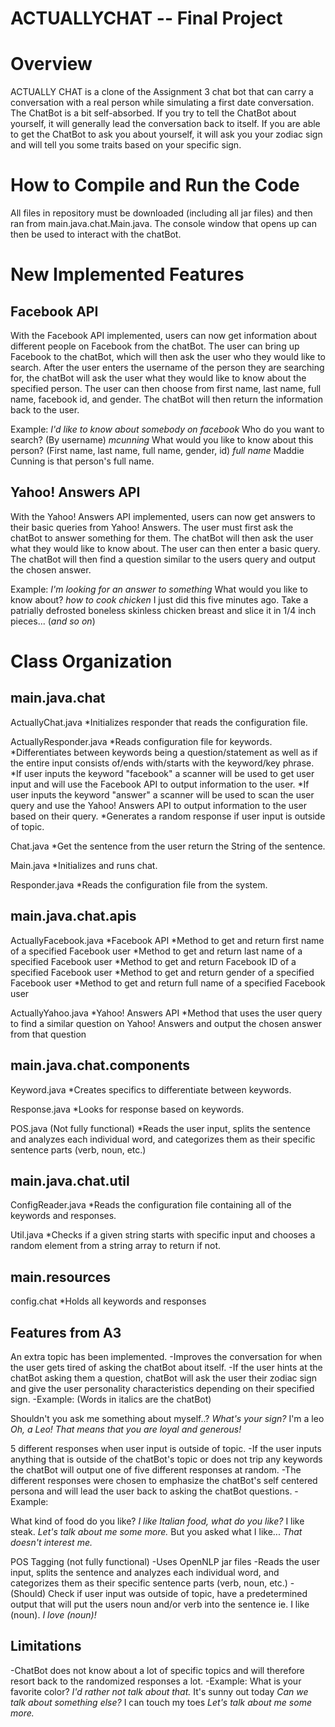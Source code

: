 ACTUALLYCHAT -- Final Project
============


Overview
=========
ACTUALLY CHAT is a clone of the Assignment 3 chat bot that can carry a conversation with a real person while simulating a first date conversation. 
The ChatBot is a bit self-absorbed. If you try to tell the ChatBot about yourself, it will generally lead the conversation back to itself. 
If you are able to get the ChatBot to ask you about yourself, it will ask you your zodiac sign and will tell you some traits based on your specific sign. 


How to Compile and Run the Code
=========
All files in repository must be downloaded (including all jar files) and then ran from main.java.chat.Main.java.
The console window that opens up can then be used to interact with the chatBot.

New Implemented Features
=======================

Facebook API
------------
With the Facebook API implemented, users can now get information about different people on Facebook from the chatBot.
The user can bring up Facebook to the chatBot, which will then ask the user who they would like to search.
After the user enters the username of the person they are searching for, the chatBot will ask the user what they would like to know about the specified person.
The user can then choose from first name, last name, full name, facebook id, and gender.
The chatBot will then return the information back to the user. 

Example:
*I'd like to know about somebody on facebook*
Who do you want to search? (By username)
*mcunning*
What would you like to know about this person? (First name, last name, full name, gender, id)
*full name*
Maddie Cunning is that person's full name.


Yahoo! Answers API
-----------------
With the Yahoo! Answers API implemented, users can now get answers to their basic queries from Yahoo! Answers.
The user must first ask the chatBot to answer something for them. 
The chatBot will then ask the user what they would like to know about.
The user can then enter a basic query.
The chatBot will then find a question similar to the users query and output the chosen answer.

Example:
*I'm looking for an answer to something*
What would you like to know about?
*how to cook chicken*
I just did this five minutes ago.  Take a patrially defrosted boneless skinless chicken breast and slice it in 1/4 inch pieces... (*and so on*)


Class Organization
=========

main.java.chat
--------------

ActuallyChat.java
*Initializes responder that reads the configuration file.

ActuallyResponder.java
*Reads configuration file for keywords.
*Differentiates between keywords being a question/statement as well as if the entire input consists of/ends with/starts with the keyword/key phrase.
*If user inputs the keyword "facebook" a scanner will be used to get user input and will use the Facebook API to output information to the user.
*If user inputs the keyword "answer" a scanner will be used to scan the user query and use the Yahoo! Answers API to output information to the user based on their query.
*Generates a random response if user input is outside of topic.

Chat.java
*Get the sentence from the user return the String of the sentence.

Main.java
*Initializes and runs chat.

Responder.java
*Reads the configuration file from the system.

main.java.chat.apis
-------------------

ActuallyFacebook.java
*Facebook API
*Method to get and return first name of a specified Facebook user
*Method to get and return last name of a specified Facebook user
*Method to get and return Facebook ID of a specified Facebook user
*Method to get and return gender of a specified Facebook user
*Method to get and return full name of a specified Facebook user

ActuallyYahoo.java
*Yahoo! Answers API
*Method that uses the user query to find a similar question on Yahoo! Answers and output the chosen answer from that question


main.java.chat.components
-------------------------

Keyword.java
*Creates specifics to differentiate between keywords.

Response.java
*Looks for response based on keywords.

POS.java (Not fully functional)
*Reads the user input, splits the sentence and analyzes each individual word, and categorizes them as their specific sentence parts (verb, noun, etc.)


main.java.chat.util
-------------------

ConfigReader.java
*Reads the configuration file containing all of the keywords and responses.

Util.java
*Checks if a given string starts with specific input and chooses a random element from a string array to return if not.


main.resources
---------------

config.chat
*Holds all keywords and responses


Features from A3
----------------
An extra topic has been implemented.
-Improves the conversation for when the user gets tired of asking the chatBot about itself.
-If the user hints at the chatBot asking them a question, chatBot will ask the user their zodiac sign
and give the user personality characteristics depending on their specified sign. 
-Example: (Words in italics are the chatBot)

Shouldn't you ask me something about myself..?
*What's your sign?*
I'm a leo
*Oh, a Leo! That means that you are loyal and generous!*


5 different responses when user input is outside of topic.
-If the user inputs anything that is outside of the chatBot's topic or does not trip any keywords
the chatBot will output one of five different responses at random. 
-The different responses were chosen to emphasize the chatBot's self centered persona and will lead the user back to asking the chatBot questions.
-Example:

What kind of food do you like?
*I like Italian food, what do you like?* 
I like steak.
*Let's talk about me some more.*
But you asked what I like...
*That doesn't interest me.*

POS Tagging (not fully functional)
-Uses OpenNLP jar files
-Reads the user input, splits the sentence and analyzes each individual word, and categorizes them as their specific sentence parts (verb, noun, etc.)
-(Should) Check if user input was outside of topic, have a predetermined output that will put the users noun and/or verb into the sentence
ie. I like (noun).
*I love (noun)!*

Limitations
-----------
-ChatBot does not know about a lot of specific topics and will therefore resort back to the randomized responses a lot. 
-Example:
What is your favorite color?
*I'd rather not talk about that.*
It's sunny out today
*Can we talk about something else?*
I can touch my toes
*Let's talk about me some more.*
